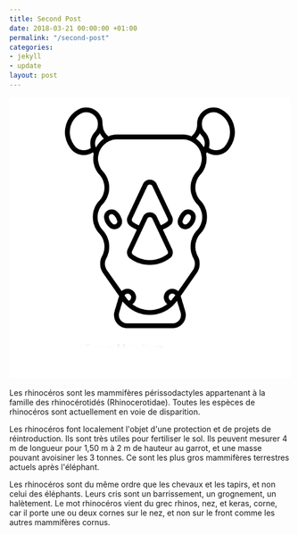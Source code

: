 ```yaml
---
title: Second Post
date: 2018-03-21 00:00:00 +01:00
permalink: "/second-post"
categories:
- jekyll
- update
layout: post
---
```


![rhino.png](assets/img/rhino.png)

Les rhinocéros sont les mammifères périssodactyles appartenant à la famille des rhinocérotidés (Rhinocerotidae). Toutes les espèces de rhinocéros sont actuellement en voie de disparition.

Les rhinocéros font localement l'objet d'une protection et de projets de réintroduction. Ils sont très utiles pour fertiliser le sol. Ils peuvent mesurer 4 m de longueur pour 1,50 m à 2 m de hauteur au garrot, et une masse pouvant avoisiner les 3 tonnes. Ce sont les plus gros mammifères terrestres actuels après l'éléphant. 

Les rhinocéros sont du même ordre que les chevaux et les tapirs, et non celui des éléphants. Leurs cris sont un barrissement, un grognement, un halètement. Le mot rhinocéros vient du grec rhinos, nez, et keras, corne, car il porte une ou deux cornes sur le nez, et non sur le front comme les autres mammifères cornus.